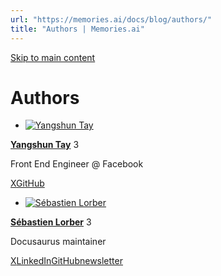 ```yaml
---
url: "https://memories.ai/docs/blog/authors/"
title: "Authors | Memories.ai"
---
```


[Skip to main content](https://memories.ai/docs/blog/authors/#__docusaurus_skipToContent_fallback)

# Authors

- [![Yangshun Tay](https://github.com/yangshun.png)](https://memories.ai/docs/blog/authors/yangshun/)



[**Yangshun Tay**](https://memories.ai/docs/blog/authors/yangshun/) 3

Front End Engineer @ Facebook

[X](https://x.com/yangshunz "X")[GitHub](https://github.com/yangshun "GitHub")

- [![Sébastien Lorber](https://github.com/slorber.png)](https://memories.ai/docs/blog/authors/all-sebastien-lorber-articles/)



[**Sébastien Lorber**](https://memories.ai/docs/blog/authors/all-sebastien-lorber-articles/) 3

Docusaurus maintainer

[X](https://x.com/sebastienlorber "X")[LinkedIn](https://www.linkedin.com/in/sebastienlorber/ "LinkedIn")[GitHub](https://github.com/slorber "GitHub")[newsletter](https://thisweekinreact.com/ "newsletter")
